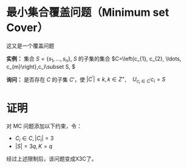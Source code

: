 # 最小集合覆盖问题（Minimum set Cover）

这又是一个覆盖问题

**实例：** 集合 $S=\left\{s_{1}, \ldots, s_{n}\right\},$ $S$ 的子集的集合 $C=\left\{c_{1}, c_{2}, \ldots, c_{m}\right\},c_i\subset S, $

**询问：** 是否存在 $C$ 的子集 $C'$，使 $\left|C^{\prime}\right| \leq k, k \in Z^{+}, \quad U_{c_{i} \in C^{\prime}} c_{i}=S$


# 证明

对 MC 问题添加以下约束，令：

 - $C_i\in C, |C_i|=3$
 - $|S|=3q, K=q$ 
 
经过上述限制后，该问题变成X3C了。

